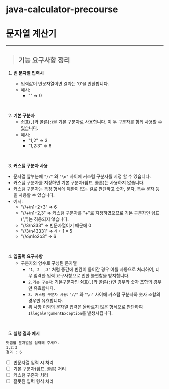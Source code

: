 # java-calculator-precourse



# 문자열 계산기

---



>## 기능 요구사항 정리



1. **빈 문자열 입력시**

   - 입력값이 빈문자열이면 결과는 '0'을 반환합니다.
   - 예시: 
     - "" => 0


<br> 


2. **기본 구분자**
   - 쉽표(`,`)와 콜론(`:`)을 기본 구분자로 사용합니다. 이 두 구분자를 함께 사용할 수 있습니다.
   - 예시:
     - "1,2" => 3
     - "1,2:3" => 6

<br> 

3.  **커스텀 구분자 사용**
   - 문자열 앞부분에 `"//"` 와 `"\n"` 사이에 커스텀 구분자를 지정 할 수 있습니다.
   - 커스텀 구분자를 지정하면 기본 구분자(쉼표, 콜론)는 사용하지 않습니다.
   - 커스텀 구분자는 특정 형식에 제한이 없는 걸로 판단하고 숫자, 문자, 특수 문자 등을 사용할 수 있습니다.
   - 예시:
     - "//+\n1+2+3" => 6
     - "//+\n1+2,3" =>  커스텀 구분자를 "+"로 지정하였으므로 기본 구분자인 쉼표(",")는 허용되지 않습니다.
     - "//3\n333"  => 빈문자열이기 때문에 0
     - "//3\n43331" => 4 + 1 = 5
     - "//o\n1o2o3" => 6

<br> 

4. **입출력 요구사항**
   - 구분자와 양수로 구성된 문자열
     - `"1, 2  ,3"` 처럼 중간에 빈칸이 들어간 경우 이를 자동으로 처리하여, 너무 엄격한 입력 요구사항으로 인한 불편함을 방지합니다.
     - `2.기본 구분자`: 기본구분자인 쉼표(`,`)와 콜론(`:`)인 경우와 숫자 조합의 경우만 유효합니다.
     - `3. 커스텀 구분자 사용`:   `"//"` 와 `"\n"` 사이에 커스텀 구분자와 숫자 조합의 경우만 유효합니다.
     - 위 사항 이외의 문자열 입력은 올바르지 않은 형식으로 판단하여 `IllegalArgumentException`를 발생시킵니다.

<br> 

5. **실행 결과 예시**
```bash
덧셈할 문자열을 입력해 주세요.
1,2:3
결과 : 6

```

- [ ] 빈문자열 입력 시 처리
- [ ] 기본 구분자(쉼표, 콜론) 처리
- [ ] 커스텀 구준자 처리
- [ ] 잘못된 입력 형식 처리